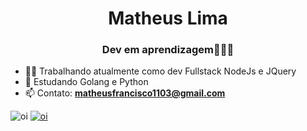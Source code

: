 <h1 align="center">Matheus Lima</h1>
<h3 align="center">Dev em aprendizagem👨🏿‍💻</h3>

- 👨‍💻 Trabalhando atualmente como dev Fullstack NodeJs e JQuery
- 📝 Estudando Golang e Python
- 📫 Contato: **matheusfrancisco1103@gmail.com**

![oi](https://github-readme-stats.vercel.app/api?username=matheus1103&show_icons=true&theme=transparent&layout=compact&count_private=false)
[![oi](https://github-readme-stats.vercel.app/api/top-langs/?username=matheus1103&layout=compact&theme=transparent&count_private=false)](https://github.com/matheus1103)

